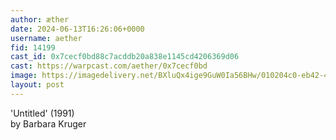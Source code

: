 ```yaml
---
author: æther
date: 2024-06-13T16:26:06+0000
username: aether
fid: 14199
cast_id: 0x7cecf0bd88c7acddb20a838e1145cd4206369d06
cast: https://warpcast.com/aether/0x7cecf0bd
image: https://imagedelivery.net/BXluQx4ige9GuW0Ia56BHw/010204c0-eb42-461e-46ef-b8f6d8aa2c00/original
layout: post
---
```

'Untitled' (1991)   
by Barbara Kruger  

<img src='https://imagedelivery.net/BXluQx4ige9GuW0Ia56BHw/010204c0-eb42-461e-46ef-b8f6d8aa2c00/original' alt='' referrerpolicy='no-referrer'/>